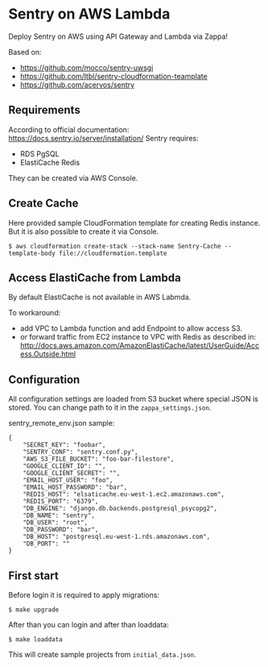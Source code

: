 Sentry on AWS Lambda
====================

Deploy Sentry on AWS using API Gateway and Lambda via Zappa!

Based on:
- https://github.com/mocco/sentry-uwsgi
- https://github.com/ltbl/sentry-cloudformation-teamplate
- https://github.com/acervos/sentry

Requirements
------------

According to official documentation:
https://docs.sentry.io/server/installation/
Sentry requires:
- RDS PgSQL
- ElastiCache Redis

They can be created via AWS Console.

Create Cache
------------

Here provided sample CloudFormation template for creating Redis instance. But it is also 
possible to create it via Console.

    $ aws cloudformation create-stack --stack-name Sentry-Cache --template-body file://cloudformation.template

Access ElastiCache from Lambda
------------------------------

By default ElastiCache is not available in AWS Labmda.

To workaround:
- add VPC to Lambda function and add Endpoint to allow access S3.
- or forward traffic from EC2 instance to VPC with Redis as described in:
http://docs.aws.amazon.com/AmazonElastiCache/latest/UserGuide/Access.Outside.html

Configuration
-------------

All configuration settings are loaded from S3 bucket where special JSON is stored.
You can change path to it in the `zappa_settings.json`.

sentry_remote_env.json sample:

    {
        "SECRET_KEY": "foobar",
        "SENTRY_CONF": "sentry.conf.py",
        "AWS_S3_FILE_BUCKET": "foo-bar-filestore",
        "GOOGLE_CLIENT_ID": "",
        "GOOGLE_CLIENT_SECRET": "",
        "EMAIL_HOST_USER": "foo",
        "EMAIL_HOST_PASSWORD": "bar",
        "REDIS_HOST": "elsaticache.eu-west-1.ec2.amazonaws.com",
        "REDIS_PORT": "6379",
        "DB_ENGINE": "django.db.backends.postgresql_psycopg2",
        "DB_NAME": "sentry",
        "DB_USER": "root",
        "DB_PASSWORD": "bar",
        "DB_HOST": "postgresql.eu-west-1.rds.amazonaws.com",
        "DB_PORT": ""
    }

First start
-----------

Before login it is required to apply migrations:

    $ make upgrade

After than you can login and after than loaddata:

    $ make loaddata

This will create sample projects from `initial_data.json`.
